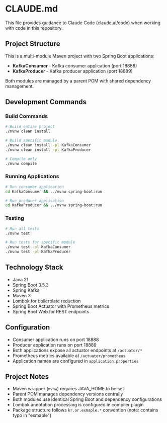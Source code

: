 # CLAUDE.md

This file provides guidance to Claude Code (claude.ai/code) when working with code in this repository.

## Project Structure

This is a multi-module Maven project with two Spring Boot applications:

- **KafkaConsumer** - Kafka consumer application (port 18888)
- **KafkaProducer** - Kafka producer application (port 18889)

Both modules are managed by a parent POM with shared dependency management.

## Development Commands

### Build Commands
```bash
# Build entire project
./mvnw clean install

# Build specific module
./mvnw clean install -pl KafkaConsumer
./mvnw clean install -pl KafkaProducer

# Compile only
./mvnw compile
```

### Running Applications
```bash
# Run consumer application
cd KafkaConsumer && ../mvnw spring-boot:run

# Run producer application  
cd KafkaProducer && ../mvnw spring-boot:run
```

### Testing
```bash
# Run all tests
./mvnw test

# Run tests for specific module
./mvnw test -pl KafkaConsumer
./mvnw test -pl KafkaProducer
```

## Technology Stack

- Java 21
- Spring Boot 3.5.3
- Spring Kafka
- Maven 3
- Lombok for boilerplate reduction
- Spring Boot Actuator with Prometheus metrics
- Spring Boot Web for REST endpoints

## Configuration

- Consumer application runs on port 18888
- Producer application runs on port 18889
- Both applications expose all actuator endpoints at `/actuator/*`
- Prometheus metrics available at `/actuator/prometheus`
- Application names are configured in `application.properties`

## Project Notes

- Maven wrapper (`mvnw`) requires JAVA_HOME to be set
- Parent POM manages dependency versions centrally
- Both modules use identical Spring Boot and dependency configurations
- Lombok annotation processing is configured in compiler plugin
- Package structure follows `kr.or.exmaple.*` convention (note: contains typo in "exmaple")